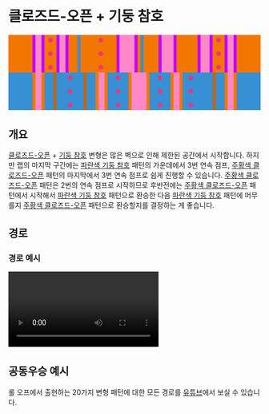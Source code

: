 # 클로즈드-오픈 + 기둥 참호

![Closed-Open + Pillar Trench](../images/variations/closed-open-pillar-trench.jpg)

## 개요

[클로즈드-오픈](../rolls/closed-open-open-closed.md#주황색-롤) + [기둥 참호](../rolls/pillar-trench.md) 변형은 많은 벽으로 인해 제한된 공간에서 시작합니다. 하지만 랩의 마지막 구간에는 [파란색 기둥 참호](../rolls/pillar-trench.md) 패턴의 가운데에서 3번 연속 점프, [주황색 클로즈드-오픈](../rolls/closed-open-open-closed.md#주황색-롤) 패턴의 마지막에서 3번 연속 점프로 쉽게 진행할 수 있습니다. [주황색 클로즈드-오픈](../rolls/closed-open-open-closed.md#주황색-롤) 패턴은 2번의 연속 점프로 시작하므로 후반전에는 [주황색 클로즈드-오픈](../rolls/closed-open-open-closed.md#주황색-롤) 패턴에서 시작해서 [파란색 기둥 참호](../rolls/pillar-trench.md) 패턴으로 환승한 다음 [파란색 기둥 참호](../rolls/pillar-trench.md) 패턴에 머무를지 [주황색 클로즈드-오픈](../rolls/closed-open-open-closed.md#주황색-롤) 패턴으로 환승할지를 결정하는 게 좋습니다.

## 경로

### 경로 예시

<video controls>
  <source src="../../images/variations/closed-open-pillar-trench-standard-path.mp4" type="video/mp4">
</video>

## 공동우승 예시

롤 오프에서 출현하는 20가지 변형 패턴에 대한 모든 경로를 [유튜브](https://www.youtube.com/playlist?list=PLG_QNSp9ZgJLWYSNl4vY26VJCZeOQHO1F)에서 보실 수 있습니다.
